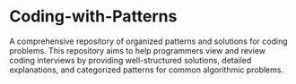 # Coding-with-Patterns
A comprehensive repository of organized patterns and solutions for coding problems. This repository aims to help programmers view and review coding interviews by providing well-structured solutions, detailed explanations, and categorized patterns for common algorithmic problems. 
